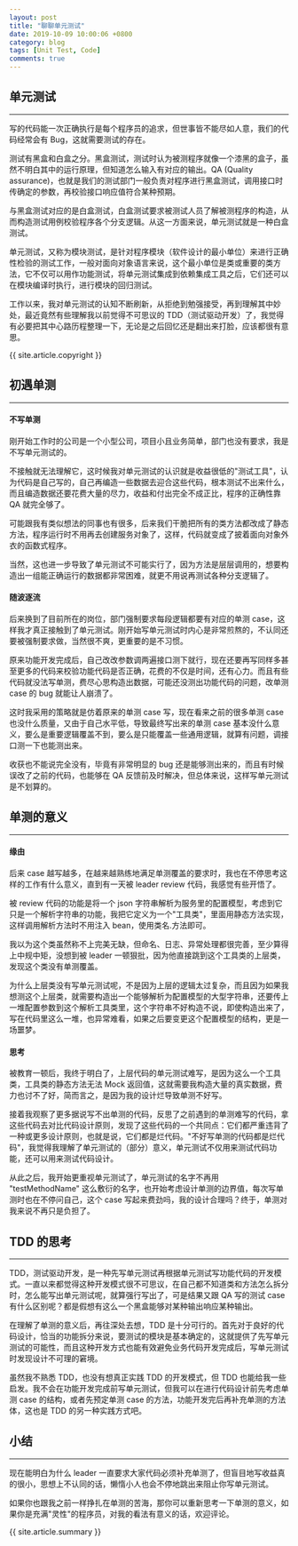 ```yaml
---
layout: post
title: "聊聊单元测试"
date: 2019-10-09 10:00:06 +0800
category: blog
tags: [Unit Test, Code]
comments: true
---
```

## 单元测试
---
写的代码能一次正确执行是每个程序员的追求，但世事皆不能尽如人意，我们的代码经常会有 Bug，这就需要测试的存在。

测试有黑盒和白盒之分。黑盒测试，测试时认为被测程序就像一个漆黑的盒子，虽然不明白其中的运行原理，但知道怎么输入有对应的输出。QA (Quality assurance)，也就是我们的测试部门一般负责对程序进行黑盒测试，调用接口时传确定的参数，再校验接口响应值符合某种预期。

与黑盒测试对应的是白盒测试，白盒测试要求被测试人员了解被测程序的构造，从而构造测试用例校验程序各个分支逻辑。从这一方面来说，单元测试就是一种白盒测试。

单元测试，又称为模块测试，是针对程序模块（软件设计的最小单位）来进行正确性检验的测试工作，一般对面向对象语言来说，这个最小单位是类或重要的类方法，它不仅可以用作功能测试，将单元测试集成到依赖集成工具之后，它们还可以在模块编译时执行，进行模块的回归测试。

工作以来，我对单元测试的认知不断刷新，从拒绝到勉强接受，再到理解其中妙处，最近竟然有些理解我以前觉得不可思议的 TDD（测试驱动开发）了，我觉得有必要把其中心路历程整理一下，无论是之后回忆还是翻出来打脸，应该都很有意思。      

{{ site.article.copyright }}                                       

## 初遇单测
---
#### 不写单测
刚开始工作时的公司是一个小型公司，项目小且业务简单，部门也没有要求，我是不写单元测试的。

不接触就无法理解它，这时候我对单元测试的认识就是收益很低的"测试工具"，认为代码是自己写的，自己再编造一些数据去迎合这些代码，根本测试不出来什么，而且编造数据还要花费大量的尽力，收益和付出完全不成正比，程序的正确性靠 QA 就完全够了。

可能跟我有类似想法的同事也有很多，后来我们干脆把所有的类方法都改成了静态方法，程序运行时不用再去创建服务对象了，这样，代码就变成了披着面向对象外衣的函数式程序。

当然，这也进一步导致了单元测试不可能实行了，因为方法是层层调用的，想要构造出一组能正确运行的数据都非常困难，就更不用说再测试各种分支逻辑了。

#### 随波逐流
后来换到了目前所在的岗位，部门强制要求每段逻辑都要有对应的单测 case，这样我才真正接触到了单元测试。刚开始写单元测试时内心是非常煎熬的，不认同还要被强制要求做，当然很不爽，更重要的是不习惯。

原来功能开发完成后，自己改改参数调两遍接口测下就行，现在还要再写同样多甚至更多的代码来校验功能代码是否正确，花费的不仅是时间，还有心力。而且有些代码就没法写单测，费尽心思构造出数据，可能还没测出功能代码的问题，改单测 case 的 bug 就能让人崩溃了。

这时我采用的策略就是仿着原来的单测 case 写，现在看来之前的很多单测 case 也没什么质量，又由于自己水平低，导致最终写出来的单测 case 基本没什么意义，要么是重要逻辑覆盖不到，要么是只能覆盖一些通用逻辑，就算有问题，调接口测一下也能测出来。

收获也不能说完全没有，毕竟有非常明显的 bug 还是能够测出来的，而且有时候误改了之前的代码，也能够在 QA 反馈前及时解决，但总体来说，这样写单元测试是不划算的。

## 单测的意义
---
#### 缘由
后来 case 越写越多，在越来越熟练地满足单测覆盖的要求时，我也在不停思考这样的工作有什么意义，直到有一天被 leader review 代码，我感觉有些开悟了。

被 review 代码的功能是将一个 json 字符串解析为服务里的配置模型，考虑到它只是一个解析字符串的功能，我把它定义为一个"工具类"，里面用静态方法实现，这样调用解析方法时不用注入 bean，使用类名.方法即可。

我以为这个类虽然称不上完美无缺，但命名、日志、异常处理都很完善，至少算得上中规中矩，没想到被 leader 一顿狠批，因为他直接跳到这个工具类的上层类，发现这个类没有单测覆盖。

为什么上层类没有写单元测试呢，不是因为上层的逻辑太过复杂，而且因为如果我想测这个上层类，就需要构造出一个能够解析为配置模型的大型字符串，还要传上一堆配置参数到这个解析工具类里，这个字符串不好构造不说，即使构造出来了，写在代码里这么一堆，也异常难看，如果之后要变更这个配置模型的结构，更是一场噩梦。

#### 思考
被教育一顿后，我终于明白了，上层代码的单元测试难写，是因为这么一个工具类，工具类的静态方法无法 Mock 返回值，这就需要我构造大量的真实数据，费力也讨不了好，简而言之，是因为我的设计烂导致单测不好写。

接着我观察了更多据说写不出单测的代码，反思了之前遇到的单测难写的代码，拿这些代码去对比代码设计原则，发现了这些代码的一个共同点：它们都严重违背了一种或更多设计原则，也就是说，它们都是烂代码。"不好写单测的代码都是烂代码"，我觉得我理解了单元测试的（部分）意义，单元测试不仅用来测试代码功能，还可以用来测试代码设计。

从此之后，我开始更重视单元测试了，单元测试的名字不再用 "testMethodName" 这么敷衍的名字，也开始考虑设计单测的边界值，每次写单测时也在不停问自己，这个 case 写起来费劲吗，我的设计合理吗？终于，单测对我来说不再只是负担了。

## TDD 的思考
---
TDD，测试驱动开发，是一种先写单元测试再根据单元测试写功能代码的开发模式。一直以来都觉得这种开发模式很不可思议，在自己都不知道类和方法怎么拆分时，怎么能写出单元测试呢，就算强行写出了，可是结果又跟 QA 写的测试 case 有什么区别呢？都是假想有这么一个黑盒能够对某种输出响应某种输出。

在理解了单测的意义后，再往深处去想，TDD 是十分可行的。首先对于良好的代码设计，恰当的功能拆分来说，要测试的模块是基本确定的，这就提供了先写单元测试的可能性，而且这种开发方式也能有效避免业务代码开发完成后，写单元测试时发现设计不可理的窘境。

虽然我不熟悉 TDD，也没有想真正实践 TDD 的开发模式，但 TDD 也能给我一些启发。我不会在功能开发完成前写单元测试，但我可以在进行代码设计前先考虑单测 case 的结构，或者先预定单测 case 的方法，功能开发完后再补充单测的方法体，这也是 TDD 的另一种实践方式吧。

## 小结
---
现在能明白为什么 leader 一直要求大家代码必须补充单测了，但盲目地写收益真的很小，思想上不认同的话，懒惰小人也会不停地跳出来阻止你写单元测试。

如果你也跟我之前一样挣扎在单测的苦海，那你可以重新思考一下单测的意义，如果你是充满"灵性"的程序员，对我的看法有意义的话，欢迎评论。

{{ site.article.summary }}

